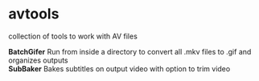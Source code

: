 # avtools
collection of tools to work with AV files

<b>BatchGifer</b> Run from inside a directory to convert all .mkv files to .gif and organizes outputs <br>
<b>SubBaker</b> Bakes subtitles on output video with option to trim video
